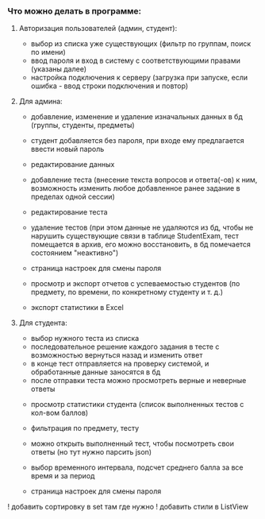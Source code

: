 ### Что можно делать в программе:

1. Авторизация пользователей (админ, студент):
	+ выбор из списка уже существующих (фильтр по группам, поиск по имени)
	+ ввод пароля и вход в систему с соответствующими правами (указаны далее)
	+ настройка подключения к серверу (загрузка при запуске, если ошибка - ввод строки подключения и повтор)

2. Для админа:
	+ добавление, изменение и удаление изначальных данных в бд (группы, студенты, предметы)
	+ студент добавляется без пароля, при входе ему предлагается ввести новый пароль
	+ редактирование данных

	+ добавление теста (внесение текста вопросов и ответа(-ов) к ним, возможность изменить любое добавленное ранее задание в пределах одной сессии)
	+ редактирование теста
	+ удаление тестов (при этом данные не удаляются из бд, чтобы не нарушить существующие связи в таблице StudentExam, тест помещается в архив, его можно восстановить, в бд помечается состоянием "неактивно")

	+ страница настроек для смены пароля
	+ просмотр и экспорт отчетов с успеваемостью студентов (по предмету, по времени, по конкретному студенту и т. д.)
	+ экспорт статистики в Excel

3. Для студента:
	+ выбор нужного теста из списка
	+ последовательное решение каждого задания в тесте с возможностью вернуться назад и изменить ответ
	+ в конце тест отправляется на проверку системой, и обработанные данные заносятся в бд
	- после отправки теста можно просмотреть верные и неверные ответы

	+ просмотр статистики студента (список выполненных тестов с кол-вом баллов)
	+ фильтрация по предмету, тесту
	+ можно открыть выполненный тест, чтобы посмотреть свои ответы (но тут нужно парсить json)
	+ выбор временного интервала, подсчет среднего балла за все время и за период

	+ страница настроек для смены пароля

! добавить сортировку в set там где нужно
! добавить стили в ListView